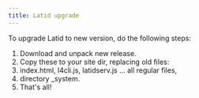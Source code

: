 ```yaml
---
title: Latid upgrade
---
```

To upgrade Latid to new version, do the following steps:

1. Download and unpack new release.
2. Copy these to your site dir, replacing old files:
  1. index.html, l4cli.js, latidserv.js ... all regular files,
  2. directory _system.
3. That's all!
